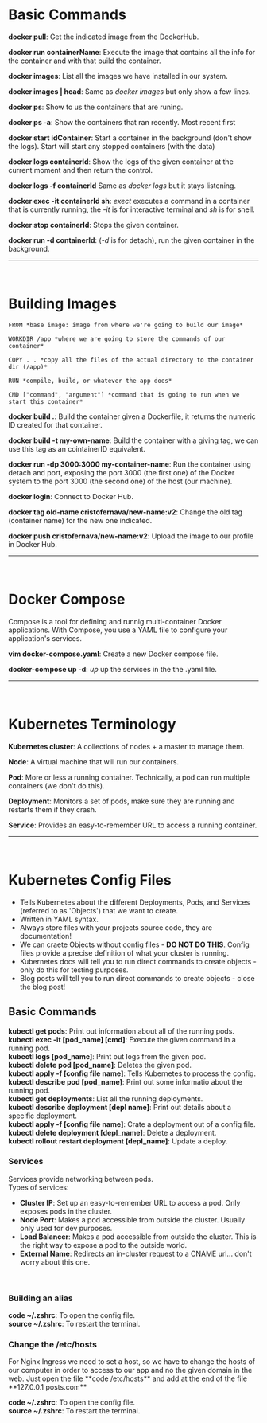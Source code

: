 <h1>Basic Commands</h1>

**docker pull**: Get the indicated image from the DockerHub.<br>

**docker run containerName**: Execute the image that contains all the info for the container and with that build the container.<br>

**docker images**: List all the images we have installed in our system.<br>

**docker images | head**: Same as _docker images_ but only show a few lines.<br>

**docker ps**: Show to us the containers that are runing.<br>

**docker ps -a**: Show the containers that ran recently. Most recent first<br>

**docker start idContainer**: Start a container in the background (don't show the logs). Start will start any stopped containers (with the data)<br>

**docker logs containerId**: Show the logs of the given container at the current moment and then return the control.<br>

**docker logs -f containerId** Same as _docker logs_ but it stays listening.<br>

**docker exec -it containerId sh**: _exect_ executes a command in a container that is currently running, the _-it_ is for interactive terminal and _sh_ is for shell.<br>

**docker stop containerId**: Stops the given container.<br>

**docker run -d containerId**: (_-d_ is for detach), run the given container in the background.<br>

<hr>
<br>
<h1>Building Images</h1>

    FROM *base image: image from where we're going to build our image*

    WORKDIR /app *where we are going to store the commands of our container*

    COPY . . *copy all the files of the actual directory to the container dir (/app)*

    RUN *compile, build, or whatever the app does*

    CMD ["command", "argument"] *command that is going to run when we start this container*

**docker build .**: Build the container given a Dockerfile, it returns the numeric ID created for that container.<br>

**docker build -t my-own-name**: Build the container with a giving tag, we can use this tag as an cointainerID equivalent.<br>

**docker run -dp 3000:3000 my-container-name**: Run the container using detach and port, exposing the port 3000 (the first one) of the Docker system to the port 3000 (the second one) of the host (our machine).<br>

**docker login**: Connect to Docker Hub.<br>

**docker tag old-name cristofernava/new-name:v2**: Change the old tag (container name) for the new one indicated.<br>

**docker push cristofernava/new-name:v2**: Upload the image to our profile in Docker Hub.<br>

<hr>
<br>
<h1>Docker Compose</h1>
Compose is a tool for defining and runnig multi-container Docker applications. With Compose, you use a YAML file to configure your application's services.<br>

**vim docker-compose.yaml**: Create a new Docker compose file.<br>

**docker-compose up -d**: _up_ up the services in the the .yaml file.

<hr>
<br>
<h1>Kubernetes Terminology</h1>

**Kubernetes cluster**: A collections of nodes + a master to manage them.<br>

**Node**: A virtual machine that will run our containers.<br>

**Pod**: More or less a running container. Technically, a pod can run multiple containers (we don't do this).<br>

**Deployment**: Monitors a set of pods, make sure they are running and restarts them if they crash.<br>

**Service**: Provides an easy-to-remember URL to access a running container.<br>

<hr>
<br>
<h1>Kubernetes Config Files</h1>

- Tells Kubernetes about the different Deployments, Pods, and Services (referred to as 'Objects') that we want to create.<br>
- Written in YAML syntax.<br>
- Always store files with your projects source code, they are documentation!<br>
- We can craete Objects without config files - **DO NOT DO THIS**. Config files provide a precise definition of what your cluster is running.<br>
- Kubernetes docs will tell you to run direct commands to create objects - only do this for testing purposes.<br>
- Blog posts will tell you to run direct commands to create objects - close the blog post!<br>

<h2>Basic Commands</h2>

**kubectl get pods**: Print out information about all of the running pods.<br>
**kubectl exec -it [pod_name] [cmd]**: Execute the given command in a running pod.<br>
**kubectl logs [pod_name]**: Print out logs from the given pod.<br>
**kubectl delete pod [pod_name]**: Deletes the given pod.<br>
**kubectl apply -f [config file name]**: Tells Kubernetes to process the config.<br>
**kubectl describe pod [pod_name]**: Print out some informatio about the running pod.<br>
**kubectl get deployments**: List all the running deployments.<br>
**kubectl describe deployment [depl name]**: Print out details about a specific deployment.<br>
**kubectl apply -f [config file name]**: Crate a deployment out of a config file.<br>
**kubectl delete deployment [depl_name]**: Delete a deployment.<br>
**kubectl rollout restart deployment [depl_name]**: Update a deploy.<br>

<h3>Services</h3>
Services provide networking between pods.<br>
Types of services:<br>

- **Cluster IP**: Set up an easy-to-remember URL to access a pod. Only exposes pods in the cluster.<br>
- **Node Port**: Makes a pod accessible from outside the cluster. Usually only used for dev purposes.<br>
- **Load Balancer**: Makes a pod accessible from outside the cluster. This is the right way to expose a pod to the outside world.<br>
- **External Name**: Redirects an in-cluster request to a CNAME url... don't worry about this one.<br>

<br>
<h3>Building an alias</h3>

**code ~/.zshrc**: To open the config file.<br>
**source ~/.zshrc**: To restart the terminal.<br>

<h3>Change the /etc/hosts</h3>
For Nginx Ingress we need to set a host, so we have to change the hosts of our computer in order to access to our app and no the given domain in the web.
Just open the file **code /etc/hosts** and add at the end of the file **127.0.0.1 posts.com**

**code ~/.zshrc**: To open the config file.<br>
**source ~/.zshrc**: To restart the terminal.<br>
